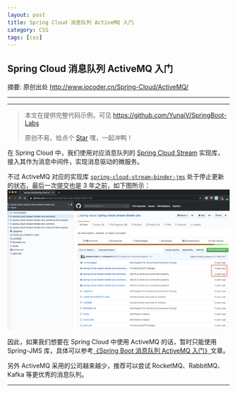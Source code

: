 ```yaml
---
layout: post
title: Spring Cloud 消息队列 ActiveMQ 入门
category: CSS
tags: [css]
---
```


## Spring Cloud 消息队列 ActiveMQ 入门


摘要: 原创出处 http://www.iocoder.cn/Spring-Cloud/ActiveMQ/

------

------

> 本文在提供完整代码示例，可见 https://github.com/YunaiV/SpringBoot-Labs
>
> 原创不易，给点个 [Star](https://github.com/YunaiV/SpringBoot-Labs/stargazers) 嘿，一起冲鸭！

在 Spring Cloud 中，我们使用对应消息队列的 [Spring Cloud Stream](https://github.com/spring-cloud/spring-cloud-stream) 实现库，接入其作为消息中间件，实现消息驱动的微服务。

不过 ActiveMQ 对应的实现库 [`spring-cloud-stream-binder-jms`](https://github.com/spring-cloud/spring-cloud-stream-binder-jms) 处于停止更新的状态，最后一次提交也是 3 年之前，如下图所示：![img](https://github.com/Gqyanxin/Gqyanxin.github.io/blob/main/assets/images/activemq/ActiveMQ-SpringCloud实现库.png)

因此，如果我们想要在 Spring Cloud 中使用 ActiveMQ 的话，暂时只能使用 Spring-JMS 库，具体可以参考[《Spring Boot 消息队列 ActiveMQ 入门》](https://gqyanxin.github.io/css/2023/03/10/Spring-Boot-%E6%B6%88%E6%81%AF%E9%98%9F%E5%88%97-ActiveMQ-%E5%85%A5%E9%97%A8.html)文章。

另外 ActiveMQ 采用的公司越来越少，推荐可以尝试 RocketMQ、RabbitMQ、Kafka 等更优秀的消息队列。

------
